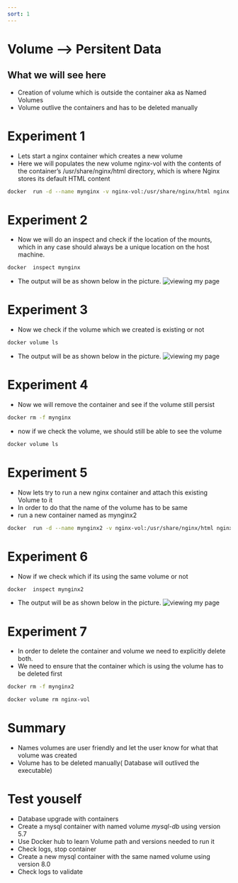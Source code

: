 ```yaml
---
sort: 1
---
```


# Volume --> Persitent Data



## What we will see here
* Creation of volume which is outside the container aka as Named Volumes
* Volume outlive the containers and has to be deleted manually

# Experiment 1
 * Lets start a nginx container which creates a new volume
 * Here we will populates the new volume nginx-vol with the contents of the container’s /usr/share/nginx/html directory, which is where Nginx stores its default HTML content
```bash
docker  run -d --name mynginx -v nginx-vol:/usr/share/nginx/html nginx
```
# Experiment 2
 * Now we will do an inspect and check if the location of the mounts, which in any case should always be a unique location on the host machine.
```bash
docker  inspect mynginx
```
 * The output will be as shown below in the picture.
 ![viewing my page](/L05-E01-P01.PNG)
# Experiment 3
 * Now we check if the volume which we created is existing or not
```bash
docker volume ls
```
 * The output will be as shown below in the picture.
 ![viewing my page](/L05-E01-P02.PNG)
# Experiment 4 
 * Now we will remove the container and see if the volume still persist
```bash
docker rm -f mynginx
```
 * now if we check the volume, we should still be able to see the volume
```bash
docker volume ls
```
# Experiment 5
 * Now lets try to run a new nginx container and attach this existing Volume to it
 * In order to do that the name of the volume has to be same
 * run a new container named as mynginx2
```bash
docker  run -d --name mynginx2 -v nginx-vol:/usr/share/nginx/html nginx
```
# Experiment 6
 * Now if we check which if its using the same volume or not
```bash
docker  inspect mynginx2
```
 * The output will be as shown below in the picture.
 ![viewing my page](/L05-E01-P03.PNG)

# Experiment 7
 * In order to delete the container and volume we need to explicitly delete both. 
 * We need to ensure that the container which is using the volume has to be deleted first
```bash
docker rm -f mynginx2
```
```bash
docker volume rm nginx-vol
```
# Summary
 * Names volumes are user friendly and let the user know for what that volume was created
 * Volume has to be deleted manually( Database will outlived the executable) 
 
# Test youself
 * Database upgrade with containers
 * Create a mysql container with named volume *mysql-db* using version 5.7
 * Use Docker hub to learn Volume path and versions needed to run it
 * Check logs, stop container
 * Create a new mysql container with the same named volume using version 8.0
 * Check logs to validate


